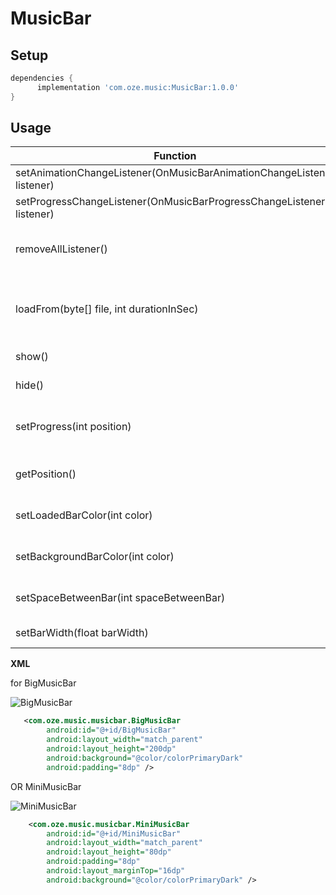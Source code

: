 # MusicBar


## Setup

```groovy
dependencies {
      implementation 'com.oze.music:MusicBar:1.0.0'
}
```
## Usage

Function | Description
------------ | -------------
setAnimationChangeListener(OnMusicBarAnimationChangeListener listener) | animation listener
setProgressChangeListener(OnMusicBarProgressChangeListener listener) | progress listener
removeAllListener() | remove Progress and Animation listener
loadFrom(byte[] file, int durationInSec) | load from music file as byte[] with duration in sec
show() | start show animation
hide() | start hide animation
setProgress(int position) | move to specified position (in milisecand) 
getPosition() | return current progress position
setLoadedBarColor(int color) | change progressed bar color
setBackgroundBarColor(int color) | change unprogressed bar color
setSpaceBetweenBar(int spaceBetweenBar) | change distance between bars
setBarWidth(float barWidth) | change bar width


**XML** 

for BigMusicBar

![BigMusicBar](https://github.com/emadabdalrahman/MusicBar/blob/master/ScreenShots/imageedit_2_9685979139.png?raw=true)
```XML
   <com.oze.music.musicbar.BigMusicBar
        android:id="@+id/BigMusicBar"
        android:layout_width="match_parent"
        android:layout_height="200dp"
        android:background="@color/colorPrimaryDark"
        android:padding="8dp" />
```
OR MiniMusicBar 

![MiniMusicBar](https://github.com/emadabdalrahman/MusicBar/blob/master/ScreenShots/imageedit_3_9529005091.png?raw=true)
```XML
    <com.oze.music.musicbar.MiniMusicBar
        android:id="@+id/MiniMusicBar"
        android:layout_width="match_parent"
        android:layout_height="80dp"
        android:padding="8dp"
        android:layout_marginTop="16dp"
        android:background="@color/colorPrimaryDark" />
```
